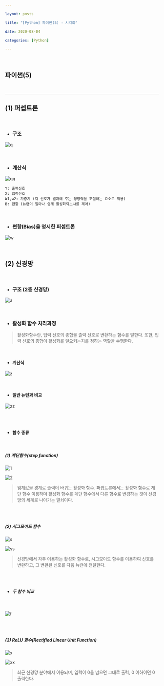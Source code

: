 ```yaml
---

layout: posts

title: "[Python] 파이썬(5) - 시각화"

date: 2020-08-04

categories: [Python]

---
```


<br>

## 파이썬(5)

<br>

- - -

## (1) 퍼셉트론 

<br>


- ### 구조



![q](https://user-images.githubusercontent.com/67821750/89290508-ecd2dc80-d693-11ea-9255-31b17c29123c.png)

<br>

- ### 계산식


![qq](https://user-images.githubusercontent.com/67821750/89290555-06742400-d694-11ea-9aef-750e61e9f282.png)

```
Y: 출력신호
X: 입력신호
W1,w2: 가중치 (각 신호가 결과에 주는 영향력을 조절하는 요소로 작용)
B: 편향 (뉴런이 얼마나 쉽게 활성화되느냐를 제어)
```
<br>

- ### 편향(Bias)을 명시한 퍼셉트론

![w](https://user-images.githubusercontent.com/67821750/89290817-68348e00-d694-11ea-8e35-df9ca8288188.png)









<br>

## (2) 신경망

<br>

- ### 구조 (2층 신경망)



![a](https://user-images.githubusercontent.com/67821750/89290934-94500f00-d694-11ea-826e-3b615ebca35c.png)

<br>

- ### 활성화 함수 처리과정

<blockquote>활성화함수란, 입력 신호의 총합을 출력 신호로 변환하는 함수를 말한다.
또한, 입력 신호의 총합이 활성화를 일으키는지를 정하는 역할을 수행한다.
</blockquote>


<br>

- #### 계산식

![z](https://user-images.githubusercontent.com/67821750/89291169-032d6800-d695-11ea-9b20-ac0ade36cab7.png)

<br>

- #### 일반 뉴런과 비교

![zz](https://user-images.githubusercontent.com/67821750/89291230-21936380-d695-11ea-9a74-5dea93e34e6b.png)

<br>
<br>

- #### 함수 종류

<br>

##### (1) 계단함수(step function)


![1](https://user-images.githubusercontent.com/67821750/89291412-6ddea380-d695-11ea-8f45-831ece91d3cc.png)

![2](https://user-images.githubusercontent.com/67821750/89291433-7636de80-d695-11ea-9865-930bbcba0ab9.png)


<blockquote>임계값을 경계로 출력이 바뀌는 활성화 함수.
퍼셉트론에서는 활성화 함수로 계단 함수 이용하며
활성화 함수를 계단 함수에서 다른 함수로 변경하는 것이 신경망의 세계로 나아가는 열쇠이다.
</blockquote>

<br>
<br>

##### (2) 시그모이드 함수

![s](https://user-images.githubusercontent.com/67821750/89291587-c57d0f00-d695-11ea-87f4-c3fedbd77362.png)

![ss](https://user-images.githubusercontent.com/67821750/89291618-d3329480-d695-11ea-951e-6f73acec42b4.png)

<blockquote>신경망에서 자주 이용하는 활성화 함수로,
시그모이드 함수를 이용하여 신호를 변환하고, 그 변환된 신호를 다음 뉴런에 전달한다.
</blockquote>


<br>
<br>

- ##### 두 함수 비교

<br>

![f](https://user-images.githubusercontent.com/67821750/89291709-fe1ce880-d695-11ea-8dc6-8a0ad6fec80c.png)


<br>
<br>

##### (3) ReLU 함수(Rectified Linear Unit Function)

![x](https://user-images.githubusercontent.com/67821750/89291845-36bcc200-d696-11ea-969c-70dc98e48d95.png)

![xx](https://user-images.githubusercontent.com/67821750/89291862-3de3d000-d696-11ea-88b5-2fea0a616ed3.png)

<blockquote>최근 신경망 분야에서 이용되며,
입력이 0을 넘으면 그대로 출력, 0 이하이면 0 출력한다.
</blockquote>


<br>
<br>


